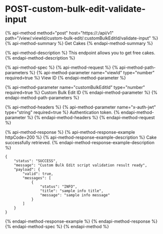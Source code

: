 # POST-custom-bulk-edit-validate-input

{% api-method method="post" host="https://<host>:<port>/api/v1" path="/view/:viewId/custom-bulk-edit/:customBulkEditId/validate-input" %}
{% api-method-summary %}
Get Cakes
{% endapi-method-summary %}

{% api-method-description %}
This endpoint allows you to get free cakes.
{% endapi-method-description %}

{% api-method-spec %}
{% api-method-request %}
{% api-method-path-parameters %}
{% api-method-parameter name="viewId" type="number" required=true %}
View ID
{% endapi-method-parameter %}

{% api-method-parameter name="customBulkEditId" type="number" required=true %}
Custom Bulk Edit ID
{% endapi-method-parameter %}
{% endapi-method-path-parameters %}

{% api-method-headers %}
{% api-method-parameter name="x-auth-jwt" type="string" required=true %}
Authentication token.
{% endapi-method-parameter %}
{% endapi-method-headers %}
{% endapi-method-request %}

{% api-method-response %}
{% api-method-response-example httpCode=200 %}
{% api-method-response-example-description %}
Cake successfully retrieved.
{% endapi-method-response-example-description %}

```
{
    "status": "SUCCESS",
    "message": "Custom Bulk Edit script validation result ready",
    "payload": {
        "valid": true,
        "messages": [
            {
                "status": "INFO",
                "title": "sample info title",
                "message": "sample info message"
            }
        ]
    }
}
```
{% endapi-method-response-example %}
{% endapi-method-response %}
{% endapi-method-spec %}
{% endapi-method %}



